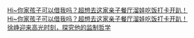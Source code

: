   
[Hi~你家孩子可以借我吗？超想去这家亲子餐厅溜娃吃饭打卡开趴！](http://www.dianyue.me/archives/317/m1675pxx2532d9ca/)  
[Hi~你家孩子可以借我吗？超想去这家亲子餐厅溜娃吃饭打卡开趴！](http://www.dianyue.me/archives/317/m1675pxx2532d9ca/)  
[徐峥迎来高光时刻，探究他的监制哲学](http://www.dianyue.me/archives/636/6lxofcptocs2iiv9/)